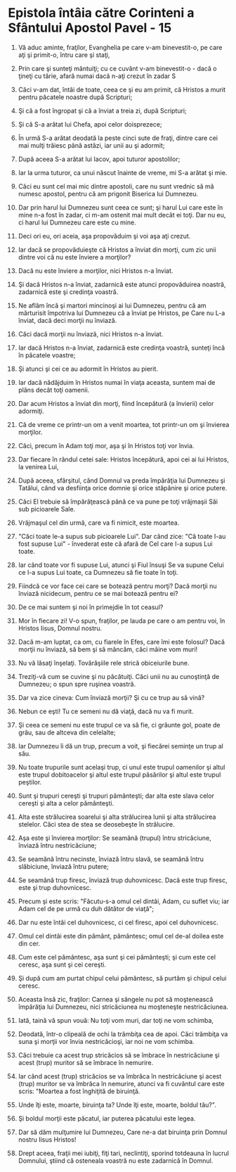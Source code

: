 # Epistola &#238;nt&#226;ia c&#259;tre Corinteni a Sf&#226;ntului Apostol Pavel - 15

1. Vă aduc aminte, fraţilor, Evanghelia pe care v-am binevestit-o, pe care aţi şi primit-o, întru care şi staţi, 

2. Prin care şi sunteţi mântuiţi; cu ce cuvânt v-am binevestit-o - dacă o ţineţi cu tărie, afară numai dacă n-aţi crezut în zadar S 

3. Căci v-am dat, întâi de toate, ceea ce şi eu am primit, că Hristos a murit pentru păcatele noastre după Scripturi; 

4. Şi că a fost îngropat şi că a înviat a treia zi, după Scripturi; 

5. Şi că S-a arătat lui Chefa, apoi celor doisprezece; 

6. În urmă S-a arătat deodată la peste cinci sute de fraţi, dintre care cei mai mulţi trăiesc până astăzi, iar unii au şi adormit; 

7. După aceea S-a arătat lui Iacov, apoi tuturor apostolilor; 

8. Iar la urma tuturor, ca unui născut înainte de vreme, mi S-a arătat şi mie. 

9. Căci eu sunt cel mai mic dintre apostoli, care nu sunt vrednic să mă numesc apostol, pentru că am prigonit Biserica lui Dumnezeu. 

10. Dar prin harul lui Dumnezeu sunt ceea ce sunt; şi harul Lui care este în mine n-a fost în zadar, ci m-am ostenit mai mult decât ei toţi. Dar nu eu, ci harul lui Dumnezeu care este cu mine. 

11. Deci ori eu, ori aceia, aşa propovăduim şi voi aşa aţi crezut. 

12. Iar dacă se propovăduieşte că Hristos a înviat din morţi, cum zic unii dintre voi că nu este înviere a morţilor? 

13. Dacă nu este înviere a morţilor, nici Hristos n-a înviat. 

14. Şi dacă Hristos n-a înviat, zadarnică este atunci propovăduirea noastră, zadarnică este şi credinţa voastră. 

15. Ne aflăm încă şi martori mincinoşi ai lui Dumnezeu, pentru că am mărturisit împotriva lui Dumnezeu că a înviat pe Hristos, pe Care nu L-a înviat, dacă deci morţii nu înviază. 

16. Căci dacă morţii nu înviază, nici Hristos n-a înviat. 

17. Iar dacă Hristos n-a înviat, zadarnică este credinţa voastră, sunteţi încă în păcatele voastre; 

18. Şi atunci şi cei ce au adormit în Hristos au pierit. 

19. Iar dacă nădăjduim în Hristos numai în viaţa aceasta, suntem mai de plâns decât toţi oamenii. 

20. Dar acum Hristos a înviat din morţi, fiind începătură (a învierii) celor adormiţi. 

21. Că de vreme ce printr-un om a venit moartea, tot printr-un om şi învierea morţilor. 

22. Căci, precum în Adam toţi mor, aşa şi în Hristos toţi vor învia. 

23. Dar fiecare în rândul cetei sale: Hristos începătură, apoi cei ai lui Hristos, la venirea Lui, 

24. După aceea, sfârşitul, când Domnul va preda împărăţia lui Dumnezeu şi Tatălui, când va desfiinţa orice domnie şi orice stăpânire şi orice putere. 

25. Căci El trebuie să împărăţească până ce va pune pe toţi vrăjmaşii Săi sub picioarele Sale. 

26. Vrăjmaşul cel din urmă, care va fi nimicit, este moartea. 

27. "Căci toate le-a supus sub picioarele Lui". Dar când zice: "Că toate I-au fost supuse Lui" - învederat este că afară de Cel care I-a supus Lui toate. 

28. Iar când toate vor fi supuse Lui, atunci şi Fiul însuşi Se va supune Celui ce I-a supus Lui toate, ca Dumnezeu să fie toate în toţi. 

29. Fiindcă ce vor face cei care se botează pentru morţi? Dacă morţii nu înviază nicidecum, pentru ce se mai botează pentru ei? 

30. De ce mai suntem şi noi în primejdie în tot ceasul? 

31. Mor în fiecare zi! V-o spun, fraţilor, pe lauda pe care o am pentru voi, în Hristos Iisus, Domnul nostru. 

32. Dacă m-am luptat, ca om, cu fiarele în Efes, care îmi este folosul? Dacă morţii nu înviază, să bem şi să mâncăm, căci mâine vom muri! 

33. Nu vă lăsaţi înşelaţi. Tovărăşiile rele strică obiceiurile bune. 

34. Treziţi-vă cum se cuvine şi nu păcătuiţi. Căci unii nu au cunoştinţă de Dumnezeu; o spun spre ruşinea voastră. 

35. Dar va zice cineva: Cum înviază morţii? Şi cu ce trup au să vină? 

36. Nebun ce eşti! Tu ce semeni nu dă viaţă, dacă nu va fi murit. 

37. Şi ceea ce semeni nu este trupul ce va să fie, ci grăunte gol, poate de grâu, sau de altceva din celelalte; 

38. Iar Dumnezeu îi dă un trup, precum a voit, şi fiecărei seminţe un trup al său. 

39. Nu toate trupurile sunt acelaşi trup, ci unul este trupul oamenilor şi altul este trupul dobitoacelor şi altul este trupul păsărilor şi altul este trupul peştilor. 

40. Sunt şi trupuri cereşti şi trupuri pământeşti; dar alta este slava celor cereşti şi alta a celor pământeşti. 

41. Alta este strălucirea soarelui şi alta strălucirea lunii şi alta strălucirea stelelor. Căci stea de stea se deosebeşte în strălucire. 

42. Aşa este şi învierea morţilor: Se seamănă (trupul) întru stricăciune, înviază întru nestricăciune; 

43. Se seamănă întru necinste, înviază întru slavă, se seamănă întru slăbiciune, înviază întru putere; 

44. Se seamănă trup firesc, înviază trup duhovnicesc. Dacă este trup firesc, este şi trup duhovnicesc. 

45. Precum şi este scris: "Făcutu-s-a omul cel dintâi, Adam, cu suflet viu; iar Adam cel de pe urmă cu duh dătător de viaţă"; 

46. Dar nu este întâi cel duhovnicesc, ci cel firesc, apoi cel duhovnicesc. 

47. Omul cel dintâi este din pământ, pământesc; omul cel de-al doilea este din cer. 

48. Cum este cel pământesc, aşa sunt şi cei pământeşti; şi cum este cel ceresc, aşa sunt şi cei cereşti. 

49. Şi după cum am purtat chipul celui pământesc, să purtăm şi chipul celui ceresc. 

50. Aceasta însă zic, fraţilor: Carnea şi sângele nu pot să moştenească împărăţia lui Dumnezeu, nici stricăciunea nu moşteneşte nestricăciunea. 

51. Iată, taină vă spun vouă: Nu toţi vom muri, dar toţi ne vom schimba, 

52. Deodată, într-o clipeală de ochi la trâmbiţa cea de apoi. Căci trâmbiţa va suna şi morţii vor învia nestricăcioşi, iar noi ne vom schimba. 

53. Căci trebuie ca acest trup stricăcios să se îmbrace în nestricăciune şi acest (trup) muritor să se îmbrace în nemurire. 

54. Iar când acest (trup) stricăcios se va îmbrăca în nestricăciune şi acest (trup) muritor se va îmbrăca în nemurire, atunci va fi cuvântul care este scris: "Moartea a fost înghiţită de biruinţă. 

55. Unde îţi este, moarte, biruinţa ta? Unde îţi este, moarte, boldul tău?". 

56. Şi boldul morţii este păcatul, iar puterea păcatului este legea. 

57. Dar să dăm mulţumire lui Dumnezeu, Care ne-a dat biruinţa prin Domnul nostru Iisus Hristos! 

58. Drept aceea, fraţii mei iubiţi, fiţi tari, neclintiţi, sporind totdeauna în lucrul Domnului, ştiind că osteneala voastră nu este zadarnică în Domnul. 

